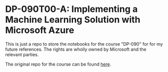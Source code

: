 # DP-090T00-A: Implementing a Machine Learning Solution with Microsoft Azure

This is just a repo to store the notebooks for the course "DP-090" for for my future references. The rights are wholly owned by Microsoft and the relevant parties.

The original repo for the course can be found [here](https://github.com/MicrosoftLearning/dp-090-databricks-ml).
